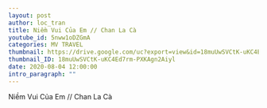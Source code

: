 ```yaml
---
layout: post
author: loc_tran
title: Niềm Vui Của Em // Chan La Cà
youtube_id: 5nww1oDZGmA
categories: MV TRAVEL
thumbnail: https://drive.google.com/uc?export=view&id=18muUwSVCtK-uKC4Ed7rm-PXKAgn2Aiyl
thumbnail_ID: 18muUwSVCtK-uKC4Ed7rm-PXKAgn2Aiyl
date: 2020-08-04 12:00:00
intro_paragraph: ""
---
```

Niềm Vui Của Em // Chan La Cà

